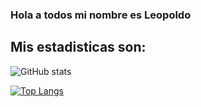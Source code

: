 ### Hola a todos mi nombre es Leopoldo

## Mis estadisticas son:

![GitHub stats](https://github-readme-stats.vercel.app/api?username=leolunac&show_icons=true&theme=radical)


[![Top Langs](https://github-readme-stats.vercel.app/api/top-langs/?username=leolunac&size_weight=0.5&count_weight=0.5)](https://github.com/leolunac/github-readme-stats)
